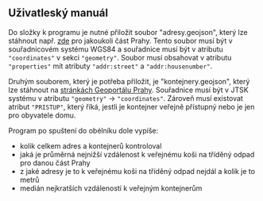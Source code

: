 ## Uživatleský manuál

Do složky k programu je nutné přiložit soubor "adresy.geojson", který lze stáhnout např. [zde](http://overpass-turbo.eu/) pro jakoukoli část Prahy. Tento soubor musí být v souřadnicovém systému WGS84 a souřadnice musí být v atributu `"coordinates"` v sekci `"geometry"`. Soubor musí obsahovat v atributu `"properties"` mít atributy `"addr:street"` a `"addr:housenumber"`.


Druhým souborem, který je potřeba přiložit, je "kontejnery.geojson", který lze stáhnout na [stránkách Geoportálu Prahy](https://www.geoportalpraha.cz/cs/data/otevrena-data/8726EF0E-0834-463B-9E5F-FE09E62D73FB). Souřadnice musí být v JTSK systému v atributu `"geometry"` -> `"coordinates"`. Zároveň musí existovat atribut `"PRISTUP"`, který říká, jestli je kontejner veřejně přístupný nebo je jen pro obyvatele domu.

Program po spuštení do obélníku dole vypíše:
- kolik celkem adres a kontejnerů kontroloval
- jaká je průměrná nejnižší vzdálenost k veřejnému koši na tříděný odpad pro danou část Prahy
- z jaké adresy je to k veřejnému koši na tříděný odpad nejdál a kolik je to metrů
- medián nejkratších vzdáleností k veřejným kontejnerům